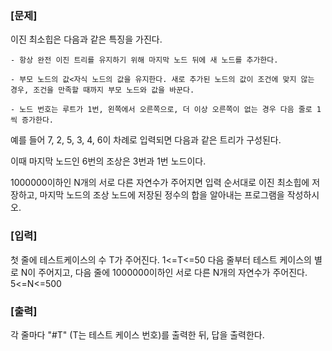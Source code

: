 ### [문제]
이진 최소힙은 다음과 같은 특징을 가진다.

    - 항상 완전 이진 트리를 유지하기 위해 마지막 노드 뒤에 새 노드를 추가한다.

    - 부모 노드의 값<자식 노드의 값을 유지한다. 새로 추가된 노드의 값이 조건에 맞지 않는 경우, 조건을 만족할 때까지 부모 노드와 값을 바꾼다.

    - 노드 번호는 루트가 1번, 왼쪽에서 오른쪽으로, 더 이상 오른쪽이 없는 경우 다음 줄로 1씩 증가한다.

예를 들어 7, 2, 5, 3, 4, 6이 차례로 입력되면 다음과 같은 트리가 구성된다.


이때 마지막 노드인 6번의 조상은 3번과 1번 노드이다.

1000000이하인 N개의 서로 다른 자연수가 주어지면 입력 순서대로 이진 최소힙에 저장하고, 마지막 노드의 조상 노드에 저장된 정수의 합을 알아내는 프로그램을 작성하시오.


### [입력]

첫 줄에 테스트케이스의 수 T가 주어진다. 1<=T<=50
다음 줄부터 테스트 케이스의 별로 N이 주어지고, 다음 줄에 1000000이하인 서로 다른 N개의 자연수가 주어진다. 5<=N<=500

### [출력]

각 줄마다 "#T" (T는 테스트 케이스 번호)를 출력한 뒤, 답을 출력한다.